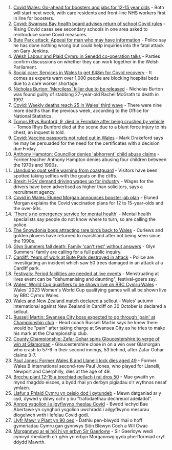 1. [Covid Wales: Go-ahead for boosters and jabs for 12-15 year olds](https://www.bbc.co.uk/news/uk-wales-politics-58557120?at_medium=RSS&at_campaign=KARANGA) - Both will start next week, with care residents and front-line NHS workers first in line for boosters.
2. [Covid: Swansea Bay health board advises return of school Covid rules](https://www.bbc.co.uk/news/uk-wales-58561776?at_medium=RSS&at_campaign=KARANGA) - Rising Covid cases see secondary schools in one area asked to reintroduce some Covid measures.
3. [Bute Park attack: Appeal for man who may have information](https://www.bbc.co.uk/news/uk-wales-58558886?at_medium=RSS&at_campaign=KARANGA) - Police say he has done nothing wrong but could help inquiries into the fatal attack on Gary Jenkins.
4. [Welsh Labour and Plaid Cymru in Senedd co-operation talks](https://www.bbc.co.uk/news/uk-wales-politics-58560721?at_medium=RSS&at_campaign=KARANGA) - Parties confirm discussions on whether they can work together in the Welsh Parliament.
5. [Social care: Services in Wales to get £48m for Covid recovery](https://www.bbc.co.uk/news/uk-wales-politics-58563905?at_medium=RSS&at_campaign=KARANGA) - It comes as experts warn over 1,000 people are blocking hospital beds due to a care worker shortage.
6. [Nicholas Burton: 'Merciless' killer due to be released](https://www.bbc.co.uk/news/uk-england-merseyside-58558386?at_medium=RSS&at_campaign=KARANGA) - Nicholas Burton was found guilty of stabbing 27-year-old Rachel McGrath to death in 1997.
7. [Covid: Weekly deaths reach 25 in Wales' third wave](https://www.bbc.co.uk/news/uk-wales-58556729?at_medium=RSS&at_campaign=KARANGA) - There were nine more deaths than the previous week, according to the Office for National Statistics.
8. [Tomos Rhys Bunford, 9, died in Ferndale after being crushed by vehicle](https://www.bbc.co.uk/news/uk-wales-58558880?at_medium=RSS&at_campaign=KARANGA) - Tomos Rhys Bunford died at the scene due to a blunt force injury to his chest, an inquest is told.
9. [Covid: Vaccine passports not ruled out in Wales](https://www.bbc.co.uk/news/uk-wales-politics-58560720?at_medium=RSS&at_campaign=KARANGA) - Mark Drakeford says he may be persuaded for the need for the certificates with a decision due Friday.
10. [Anthony Hampton: Councillor denies 'abhorrent' child abuse claims](https://www.bbc.co.uk/news/uk-wales-58543798?at_medium=RSS&at_campaign=KARANGA) - Former teacher Anthony Hampton denies abusing four children between the 1970s and 1990s.
11. [Llandudno goat selfie warning from coastguard](https://www.bbc.co.uk/news/uk-wales-58556726?at_medium=RSS&at_campaign=KARANGA) - Visitors have been spotted taking selfies with the goats on the cliffs.
12. [Brexit: HGV demand driving wages up for industry](https://www.bbc.co.uk/news/uk-wales-58552349?at_medium=RSS&at_campaign=KARANGA) - Wages for the drivers have been advertised as higher than solicitors, says a recruitment agency.
13. [Covid in Wales: Eluned Morgan announces booster jab plan](https://www.bbc.co.uk/news/uk-wales-58561783?at_medium=RSS&at_campaign=KARANGA) - Eluned Morgan explains the Covid vaccination plans for 12 to 15-year-olds and the over-50s.
14. ['There's no emergency service for mental health'](https://www.bbc.co.uk/news/uk-wales-58548746?at_medium=RSS&at_campaign=KARANGA) - Mental health specialists say people do not know where to turn, so are calling the police.
15. [The Snowdonia bogs attracting rare birds back to Wales](https://www.bbc.co.uk/news/uk-wales-58555547?at_medium=RSS&at_campaign=KARANGA) - Curlews and golden plovers have returned to marshland after not being seen since the 1990s.
16. [Glyn Summers fall death: Family 'can't rest' without answers](https://www.bbc.co.uk/news/uk-wales-58548533?at_medium=RSS&at_campaign=KARANGA) - Glyn Summers' family are calling for a full public inquiry.
17. [Cardiff: Years of work at Bute Park destroyed in attack](https://www.bbc.co.uk/news/uk-wales-58549835?at_medium=RSS&at_campaign=KARANGA) - Police are investigating an incident which saw 50 trees damaged in an attack at a Cardiff park.
18. [Festivals: Period facilities are needed at live events](https://www.bbc.co.uk/news/uk-wales-58502558?at_medium=RSS&at_campaign=KARANGA) - Menstruating at lives event can be "dehumanising and daunting", festival-goers say.
19. [Wales' World Cup qualifiers to be shown live on BBC Cymru Wales](https://www.bbc.co.uk/sport/football/58561420?at_medium=RSS&at_campaign=KARANGA) - Wales' 2023 Women's World Cup qualifying games will all be shown live by BBC Cymru Wales.
20. [Wales and New Zealand match declared a sellout](https://www.bbc.co.uk/sport/rugby-union/58558505?at_medium=RSS&at_campaign=KARANGA) - Wales' autumn international against New Zealand in Cardiff on 30 October is declared a sellout.
21. [Russell Martin: Swansea City boss expected to go through 'pain' at Championship club](https://www.bbc.co.uk/sport/football/58556392?at_medium=RSS&at_campaign=KARANGA) - Head coach Russell Martin says he knew there would be "pain" after taking charge at Swansea City as he tries to make his mark at the Championship club.
22. [County Championship: Zafar Gohar spins Gloucestershire to verge of win at Glamorgan](https://www.bbc.co.uk/sport/cricket/58565444?at_medium=RSS&at_campaign=KARANGA) - Gloucestershire close in on a win over Glamorgan who crash to 57-6 in their second innings, 53 behind, after Zafar Gohar claims 3-7.
23. [Paul Jones: Former Wales B and Llanelli lock dies aged 49](https://www.bbc.co.uk/sport/rugby-union/58545765?at_medium=RSS&at_campaign=KARANGA) - Former Wales B international second-row Paul Jones, who played for Llanelli, Newport and Caerphilly, dies at the age of 49.
24. [Brechu plant 12-15 a brechiad pellach i rai dros 50](https://www.bbc.co.uk/newyddion/58547943?at_medium=RSS&at_campaign=KARANGA) - Mae gwaith yn mynd rhagddo eisoes, a bydd rhai yn derbyn pigiadau o'r wythnos nesaf ymlaen.
25. [Llafur a Phlaid Cymru yn ceisio dod i gytundeb](https://www.bbc.co.uk/newyddion/58546295?at_medium=RSS&at_campaign=KARANGA) - Mewn datganiad ar y cyd, dywed y ddwy ochr y bu "trafodaethau dechreuol adeiladol".
26. [Annog ysgolion i ailgyflwyno rheolau Covid](https://www.bbc.co.uk/newyddion/58564317?at_medium=RSS&at_campaign=KARANGA) - Bwrdd Iechyd Bae Abertawe yn cynghori ysgolion uwchradd i ailgyflwyno mesurau diogelwch wrth i lefelau Covid godi.
27. [Llyfr Mawr y Plant yn 90 oed](https://www.bbc.co.uk/newyddion/58550295?at_medium=RSS&at_campaign=KARANGA) - Dathlu pen-blwydd rhai o hoff gymeriadau Cymru gan gynnwys Siôn Blewyn Coch a Wil Cwac
28. [Morgannwg ar ei hôl hi yn erbyn Sir Gaerloyw](https://www.bbc.co.uk/newyddion/58563348?at_medium=RSS&at_campaign=KARANGA) - Sir Gaerloyw wedi cymryd rheolaeth o'r gêm yn erbyn Morgannwg gyda pherfformiad cryf ddydd Mawrth.
